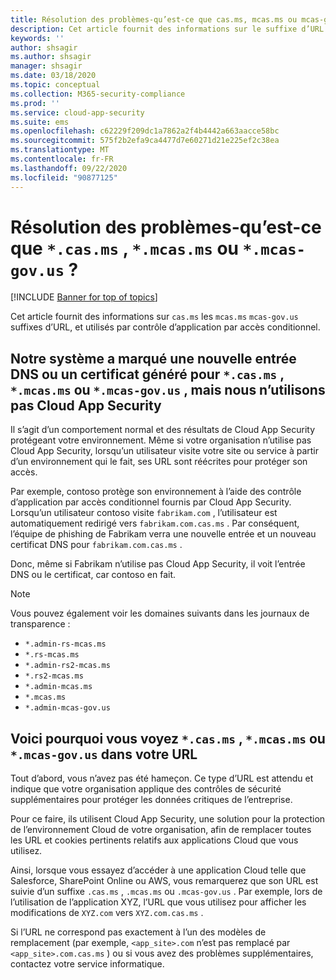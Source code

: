 ```yaml
---
title: Résolution des problèmes-qu’est-ce que cas.ms, mcas.ms ou mcas-gov.us ?
description: Cet article fournit des informations sur le suffixe d’URL cas.ms, mcas.ms ou mcas-gov.us utilisé par contrôle d’application par accès conditionnel.
keywords: ''
author: shsagir
ms.author: shsagir
manager: shsagir
ms.date: 03/18/2020
ms.topic: conceptual
ms.collection: M365-security-compliance
ms.prod: ''
ms.service: cloud-app-security
ms.suite: ems
ms.openlocfilehash: c62229f209dc1a7862a2f4b4442a663aacce58bc
ms.sourcegitcommit: 575f2b2efa9ca4477d7e60271d21e225ef2c38ea
ms.translationtype: MT
ms.contentlocale: fr-FR
ms.lasthandoff: 09/22/2020
ms.locfileid: "90877125"
---
```

# <a name="troubleshooting---what-is-casms-mcasms-or-mcas-govus"></a>Résolution des problèmes-qu’est-ce que `*.cas.ms` , `*.mcas.ms` ou `*.mcas-gov.us` ?

[!INCLUDE [Banner for top of topics](includes/banner.md)]

Cet article fournit des informations sur `cas.ms` les `mcas.ms` `mcas-gov.us` suffixes d’URL, et utilisés par contrôle d’application par accès conditionnel.

## <a name="our-system-flagged-a-new-dns-entry-or-generated-certificate-for-casms-mcasms-or-mcas-govus-but-we-dont-use-cloud-app-security"></a>Notre système a marqué une nouvelle entrée DNS ou un certificat généré pour `*.cas.ms` , `*.mcas.ms` ou `*.mcas-gov.us` , mais nous n’utilisons pas Cloud App Security

Il s’agit d’un comportement normal et des résultats de Cloud App Security protégeant votre environnement. Même si votre organisation n’utilise pas Cloud App Security, lorsqu’un utilisateur visite votre site ou service à partir d’un environnement qui le fait, ses URL sont réécrites pour protéger son accès.

Par exemple, contoso protège son environnement à l’aide des contrôle d’application par accès conditionnel fournis par Cloud App Security. Lorsqu’un utilisateur contoso visite `fabrikam.com` , l’utilisateur est automatiquement redirigé vers `fabrikam.com.cas.ms` . Par conséquent, l’équipe de phishing de Fabrikam verra une nouvelle entrée et un nouveau certificat DNS pour `fabrikam.com.cas.ms` .

Donc, même si Fabrikam n’utilise pas Cloud App Security, il voit l’entrée DNS ou le certificat, car contoso en fait.

> [!NOTE]
> Vous pouvez également voir les domaines suivants dans les journaux de transparence :
>
> - `*.admin-rs-mcas.ms`
> - `*.rs-mcas.ms`
> - `*.admin-rs2-mcas.ms`
> - `*.rs2-mcas.ms`
> - `*.admin-mcas.ms`
> - `*.mcas.ms`
> - `*.admin-mcas-gov.us`

## <a name="heres-why-you-see-casms-mcasms-or-mcas-govus-in-your-url"></a>Voici pourquoi vous voyez `*.cas.ms` , `*.mcas.ms` ou `*.mcas-gov.us` dans votre URL

Tout d’abord, vous n’avez pas été hameçon. Ce type d’URL est attendu et indique que votre organisation applique des contrôles de sécurité supplémentaires pour protéger les données critiques de l’entreprise.

Pour ce faire, ils utilisent Cloud App Security, une solution pour la protection de l’environnement Cloud de votre organisation, afin de remplacer toutes les URL et cookies pertinents relatifs aux applications Cloud que vous utilisez.

Ainsi, lorsque vous essayez d’accéder à une application Cloud telle que Salesforce, SharePoint Online ou AWS, vous remarquerez que son URL est suivie d’un suffixe `.cas.ms` , `.mcas.ms` ou `.mcas-gov.us` . Par exemple, lors de l’utilisation de l’application XYZ, l’URL que vous utilisez pour afficher les modifications de `XYZ.com` vers `XYZ.com.cas.ms` .

Si l’URL ne correspond pas exactement à l’un des modèles de remplacement (par exemple, `<app_site>.com` n’est pas remplacé par `<app_site>.com.cas.ms` ) ou si vous avez des problèmes supplémentaires, contactez votre service informatique.
